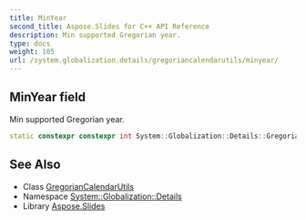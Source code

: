 ```yaml
---
title: MinYear
second_title: Aspose.Slides for C++ API Reference
description: Min supported Gregorian year.
type: docs
weight: 105
url: /system.globalization.details/gregoriancalendarutils/minyear/
---
```

## MinYear field


Min supported Gregorian year.

```cpp
static constexpr constexpr int System::Globalization::Details::GregorianCalendarUtils::MinYear
```

## See Also

* Class [GregorianCalendarUtils](../)
* Namespace [System::Globalization::Details](../../)
* Library [Aspose.Slides](../../../)